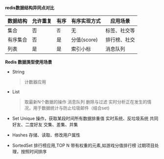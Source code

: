 **redis数据结构异同点对比**

|数据结构|允许重复|有序|有序实现方式|应用场景|
|:----    |:---|:----- |-----   |----- |
|集合|否|`否`|无|标签、社交等|
|有序集合|否|是|分值(score)|排行榜、社交|
|列表|是|是|索引小标|消息队列|


**Redis 数据类型使用场景**

 - String
    >计数器应用
 - List
    >取最新N个数据的操作
    >消息队列
    >删除与过滤
    >实时分析正在发生的情况，用于数据统计与防止垃圾邮件（结合set)

 - Set
    Unique 操作，获取某段时间所有数据排重值
    实时系统、反垃圾系统
    共同好友、二度好友
    交集、差集、并集

 - Hashes
    存储、读取、修改用户属性
 - SortedSet
    排行榜应用,TOP N 
    带有权重的元素,如游戏分值排行榜
    过期项目处理，按照时间排序